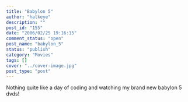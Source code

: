 ```yaml
---
title: "Babylon 5"
author: "halkeye"
description: ""
post_id: "155"
date: "2006/02/25 19:16:15"
comment_status: "open"
post_name: "babylon_5"
status: "publish"
category: "Movies"
tags: []
cover: "../cover-image.jpg"
post_type: "post"
---
```


Nothing quite like a day of coding and watching my brand new babylon 5 dvds!